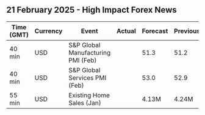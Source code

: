 ## 21 February 2025 - High Impact Forex News

| Time (GMT) | Currency | Event | Actual | Forecast | Previous |
|------|----------|-------|--------|----------|----------|
| 40 min | USD | S&P Global Manufacturing PMI (Feb) |  | 51.3 | 51.2 |
| 40 min | USD | S&P Global Services PMI (Feb) |  | 53.0 | 52.9 |
| 55 min | USD | Existing Home Sales (Jan) |  | 4.13M | 4.24M |
